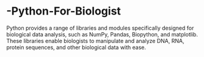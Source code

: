 # -Python-For-Biologist
Python provides a range of libraries and modules specifically designed for biological data analysis, such as NumPy, Pandas, Biopython, and matplotlib.
These libraries enable biologists to manipulate and analyze DNA, RNA, protein sequences, and other biological data with ease.
